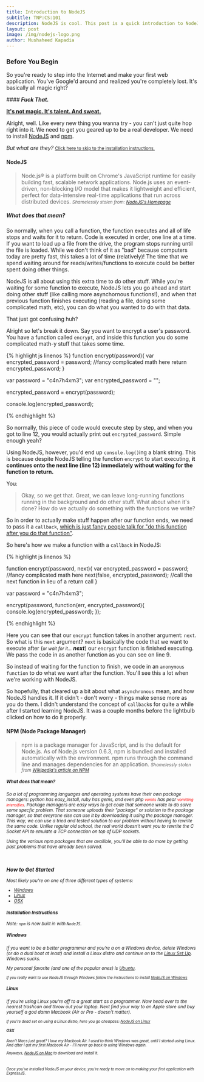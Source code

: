 ```yaml
---
title: Introduction to NodeJS
subtitle: TNP:CS:101
description: NodeJS is cool. This post is a quick introduction to NodeJS and npm (Node's package manager). Goes over one of the most important parts of NodeJS.
layout: post
image: /img/nodejs-logo.png
author: Mushaheed Kapadia
---
```


### Before You Begin 

So you're ready to step into the Internet and make your first web application. You've Google'd around and realized you're completely lost. It's basically all magic right?


####<em><b> Fuck That. </b></em>

<b><a href="https://www.youtube.com/watch?v=dkrzZ8-gfn0">It's not magic. It's talent. And sweat.</a></b>

Alright, well. Like every new thing you wanna try - you can't just quite hop right into it. We need to get you geared up to be a real developer. We need to install <a href="http://nodejs.org">NodeJS</a> and <a href="http://npmjs.com">npm</a>.

<em> But what are they? </em> <small><a href="#how-to-get-started">Click here to skip to the installation instructions.</a></small>

#### NodeJS

>Node.js® is a platform built on Chrome's JavaScript runtime for easily building fast, scalable network applications. Node.js uses an event-driven, non-blocking I/O model that makes it lightweight and efficient, perfect for data-intensive real-time applications that run across distributed devices.
<small><em>Shamelessly stolen from: <a href="http://nodejs.org/">NodeJS's Homepage</a></em></small> 

##### What does that mean? 
So normally, when you call a function, the function executes and all of life stops and waits for it to return. Code is executed in order, one line at a time. If you want to load up a file from the drive, the program stops running until the file is loaded. While we don't think of it as "bad" because computers today are pretty fast, this takes a lot of time (relatively)! The time that we spend waiting around for reads/writes/functions to execute could be better spent doing other things. 

NodeJS is all about using this extra time to do other stuff. While you're waiting for some function to execute, NodeJS lets you go ahead and start doing other stuff (like calling more asynchornous functions!), and when that previous function finishes executing (reading a file, doing some complicated math, etc), you can do what you wanted to do with that data. 

That just got confusing huh? 

Alright so let's break it down. Say you want to encrypt a user's password. You have a function called `encrypt`, and inside this function you do some complicated math-y stuff that takes some time.

{% highlight js linenos %}
function encrypt(password){
    var encrypted_password = password; 
    //fancy complicated math here
    return encrypted_password; 
}

var password = "c4n7h4xm3";
var encrypted_password = "";

encrypted_password = encrypt(password); 

console.log(encrypted_password);

{% endhighlight %}

So normally, this piece of code would execute step by step, and when you got to line 12, you would actually print out `encrypted_password`. Simple enough yeah?

Using NodeJS, however, you'd end up `console.log()`ing a blank string. This is because despite NodeJS telling the function `encrypt` to start executing, <b>it continues onto the next line (line 12) immediately without waiting for the function to return.</b>

You:

> Okay, so we get that. Great, we can leave long-running functions running in the background and do other stuff. What about when it's done? How do we actually do something with the functions we write? 


So in order to actually make stuff happen after our function ends, we need to pass it a `callback`, <a href="https://www.youtube.com/watch?v=CHhvZW37PhI">which is just fancy people talk for "do this function after you do that function"</a>.

So here's how we make a function with a `callback` in NodeJS: 

{% highlight js linenos %}

function encrypt(password, next){
    var encrypted_password = password; 
    //fancy complicated math here
    next(false, encrypted_password); //call the next function in lieu of a return call
}

var password = "c4n7h4xm3";

encrypt(password, function(err, encrypted_password){
   console.log(encrypted_password); 
});

{% endhighlight %}

Here you can see that our `encrypt` function takes in another argument: `next`. So what is this `next` argument? `next` is basically the code that we want to execute after (<small>or <em>wait for it...</em></small> <b><em>next</em></b>) our `encrypt` function is finished executing. We pass the code in as another function as you can see on line 9. 

So instead of waiting for the function to finish, we code in an `anonymous function` to do what we want after the function. You'll see this a lot when we're working with NodeJS. 

So hopefully, that cleared up a bit about what `asynchronous` mean, and how NodeJS handles it. If it didn't - don't worry - things make sense more as you do them. I didn't understand the concept of `callback`s for quite a while after I started learning NodeJS. It was a couple months before the lightbulb clicked on how to do it properly. 

#### NPM (Node Package Manager)

> npm is a package manager for JavaScript, and is the default for Node.js. As of Node.js version 0.6.3, npm is bundled and installed automatically with the environment. npm runs through the command line and manages dependencies for an application.
<small><em>Shamelessly stolen from <a href="http://en.wikipedia.org/wiki/Npm_%28software%29">Wikipedia's article on NPM</a>

##### What does that mean?

So a lot of programming languages and operating systems have their own package managers: python has easy_install, ruby has gems, and even php <small style="color:red;">vomits</small> has pear <small style="color:red;">vomitting intensifies</small>. Package managers are easy ways to get code that someone wrote to do solve some specfic problem. That someone uploads their "package" or solution to the package manager, so that eveyrone else can use it by downloading it using the package manager. This way, we can use a tried and tested solution to our problem without having to rewrite the same code. Unlike regular old school, the real world doesn't want you to rewrite the C Socket API to emulate a TCP connection on top of UDP sockets. 

Using the various npm packages that are availible, you'll be able to do more by getting past problems that have already been solved. 

<br/>

### How to Get Started

Most likely you're on one of three different types of systems: 

* [Windows](#windows)
* [Linux](#linux)
* [OSX](#osx)

#### Installation Instructions

Note: `npm` is now built in with `NodeJS`.

##### Windows

If you want to be a better programmer and you're a on a Windows device, delete Windows (or do a dual boot at least) and install a Linux distro and continue on to the [Linux Set Up](#linux). Windows sucks. 

My personal favorite (and one of the popular ones) is [Ubuntu](http://www.ubuntu.com/download).

<small>If you really want to use NodeJS through Windows follow the instructions to install [NodeJS on Windows](http://nodejs.org/download/)</small>

##### Linux

If you're using Linux you're off to a great start as a programmer. Now head over to the nearest trashcan and throw out your laptop. Next find your way to an Apple store and buy yourself a god damn Macbook (Air or Pro - doesn't matter).

<small>If you're dead set on using a Linux distro, here you go cheapass: [NodeJS on Linux](http://nodejs.org/download/) 

##### OSX

Aren't Macs just great? I love my Macbook Air. I used to think Windows was great, until I started using Linux. And after I got my first Macbook Air - I'll never go back to using Windows again. 

Anyways, [NodeJS on Mac](http://nodejs.org/download/) to download and install it. 

<br/>

Once you've installed NodeJS on your device, you're ready to move on to making your first application with ExpressJS. 